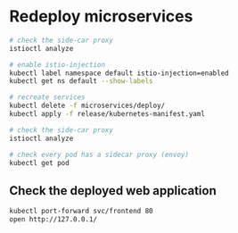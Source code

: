 # Redeploy microservices


```bash
# check the side-car proxy
istioctl analyze

# enable istio-injection
kubectl label namespace default istio-injection=enabled
kubectl get ns default --show-labels

# recreate services
kubectl delete -f microservices/deploy/
kubectl apply -f release/kubernetes-manifest.yaml

# check the side-car proxy
istioctl analyze

# check every pod has a sidecar proxy (envoy)
kubectl get pod
```

## Check the deployed web application
```bash
kubectl port-forward svc/frontend 80
open http://127.0.0.1/
```